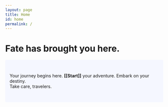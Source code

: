 ```yaml
---
layout: page
title: Home
id: home
permalink: /
---
```


# Fate has brought you here.

<p style="padding: 3em 1em; background: #f5f7ff; border-radius: 4px;">
  Your journey begins here. <span style="font-weight: bold">[[Start]]</span> your adventure. Embark on your destiny.<br>
  Take care, travelers.
</p>

<style>
  .wrapper {
    max-width: 46em;
  }
</style>
